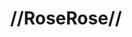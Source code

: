 ---
pid: NS90
title: "//RoseRose//"
location_transcription: Anywhere
zipcode: '19133'
outside_phl: 
neighborhood: Fairhill,North Philadelphia
age: '15'
age_range: 13-19
instagram: 
image_file_name: NS_90.jpg
proposal_transcription: Rose
topic: Environment
topic_summary: '0'
type: Other No Form
keywords_other: 
credit: 
image_labels: 
twitter: 
facebook: 
permalink: "/monuments/ns90/"
layout: item-page
---